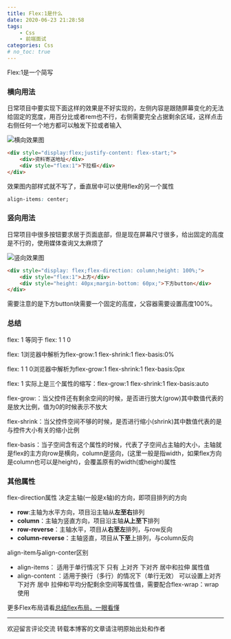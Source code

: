 ```yaml
---
title: Flex:1是什么
date: 2020-06-23 21:28:58
tags:
    - Css
    - 前端面试
categories: Css
# no_toc: true
---
```


Flex:1是一个简写
<!--more-->

### 横向用法

日常项目中要实现下面这样的效果是不好实现的，左侧内容是跟随屏幕变化的无法给固定的宽度，用百分比或者rem也不行，右侧需要完全占据剩余区域，这样点击右侧任何一个地方都可以触发下拉或者输入

![横向效果图]( https://pic.downk.cc/item/5ef4c8df14195aa5945e6572.png )

```html
<div style="display:flex;justify-content: flex-start;">
    <div>资料寄送地址</div>
    <div style="flex:1">下拉框</div>
</div>
```

效果图内部样式就不写了，垂直居中可以使用flex的另一个属性

```css
align-items: center;
```

### 竖向用法

日常项目中很多按钮要求居于页面底部，但是现在屏幕尺寸很多，给出固定的高度是不行的，使用媒体查询又太麻烦了

![竖向效果图]( https://pic.downk.cc/item/5ef4c8f114195aa5945e6c0a.png )

```html
<div style="display: flex;flex-direction: column;height: 100%;">
    <div style="flex:1">上方</div>
    <div style="height: 40px;margin-bottom: 60px;">下方button</div>
</div>
```

需要注意的是下方button块需要一个固定的高度，父容器需要设置高度100%。

### 总结

flex: 1 等同于 flex: 1 1 0

flex: 1浏览器中解析为flex-grow:1 flex-shrink:1 flex-basis:0%

flex: 1 1 0浏览器中解析为flex-grow:1 flex-shrink:1 flex-basis:0px

flex: 1 实际上是三个属性的缩写：flex-grow:1 flex-shrink:1 flex-basis:auto

 flex-grow:：当父控件还有剩余空间的时候，是否进行放大(grow)其中数值代表的是放大比例，值为0的时候表示不放大

flex-shrink：当父控件空间不够的时候，是否进行缩小(shrink)其中数值代表的是与控件大小有关的缩小比例

flex-basis：当子空间含有这个属性的时候，代表了子空间占主轴的大小，主轴就是flex的主方向row是横向，column是竖向，(这里一般是指width，如果flex方向是column也可以是height)，会覆盖原有的width(或height)属性

### 其他属性

flex-direction属性 决定主轴(一般是x轴)的方向，即项目排列的方向 

+  **row**:主轴为水平方向，项目沿主轴从**左至右**排列 
+  **column**：主轴为竖直方向，项目沿主轴**从上至下**排列 
+  **row-reverse**：主轴水平，项目从**右至左**排列，与row反向 
+  **column-reverse**：主轴竖直，项目从**下至**上排列，与column反向 

align-item与align-conter区别

- align-items： 适用于单行情况下 只有 上对齐 下对齐 居中和拉伸 属性值
- align-content ：适用于换行（多行）的情况下（单行无效） 可以设置上对齐 下对齐 居中 拉伸和平均分配剩余空间等属性值，需要配合flex-wrap：wrap使用



更多Flex布局请看[总结flex布局，一眼看懂]( https://www.jianshu.com/p/300575490dcf )

------

欢迎留言评论交流
转载本博客的文章请注明原始出处和作者